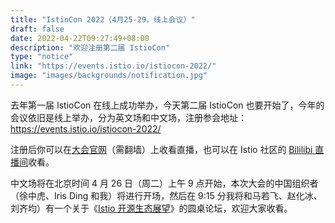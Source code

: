 ```yaml
---
title: "IstioCon 2022（4月25-29，线上会议）"
draft: false
date: 2022-04-22T09:27:49+08:00
description: "欢迎注册第二届 IstioCon"
type: "notice"
link: "https://events.istio.io/istiocon-2022/"
image: "images/backgrounds/notification.jpg"
---
```


去年第一届 IstioCon 在线上成功举办，今天第二届 IstioCon 也要开始了，今年的会议依旧是线上举办，分为英文场和中文场，注册参会地址：<https://events.istio.io/istiocon-2022/>

注册后你可以在[大会官网](https://events.istio.io/istiocon-2022/)（需翻墙）上收看直播，也可以在 Istio 社区的 [Bililibi 直播间](http://live.bilibili.com/23265849)收看。

中文场将在北京时间 4 月 26 日（周二）上午 9 点开始，本次大会的中国组织者（徐中虎、Iris Ding 和我）将进行开场，然后在 9:15 分我将和马若飞、赵化冰、刘齐均）有一个关于《[Istio 开源生态展望](https://events.istio.io/istiocon-2022/sessions/ecosystem-outlook-from-china/)》的圆桌论坛，欢迎大家收看。
